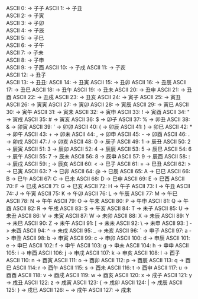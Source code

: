 ASCII 0:  -> 子子
ASCII 1:  -> 子丑      
ASCII 2:  -> 子寅      
ASCII 3:  -> 子卯      
ASCII 4:  -> 子辰      
ASCII 5:  -> 子巳      
ASCII 6:  -> 子午      
ASCII 7:  -> 子未       
ASCII 8:  -> 子申        
ASCII 9:  -> 子酉
ASCII 10:  -> 子戌
ASCII 11:  -> 子亥     
ASCII 12:  -> 丑子     
ASCII 13:  -> 丑丑:
ASCII 14:  -> 丑寅
ASCII 15:  -> 丑卯
ASCII 16:  -> 丑辰
ASCII 17:  -> 丑巳
ASCII 18:  -> 丑午
ASCII 19:  -> 丑未
ASCII 20:  -> 丑申
ASCII 21:  -> 丑酉
ASCII 22:  -> 丑戌
ASCII 23:  -> 丑亥
ASCII 24:  -> 寅子
ASCII 25:  -> 寅丑
ASCII 26:  -> 寅寅
ASCII 27:  -> 寅卯
ASCII 28:  -> 寅辰
ASCII 29:  -> 寅巳
ASCII 30:  -> 寅午
ASCII 31:  -> 寅未
ASCII 32:  -> 寅申
ASCII 33: ! -> 寅酉
ASCII 34: " -> 寅戌
ASCII 35: # -> 寅亥
ASCII 36: $ -> 卯子
ASCII 37: % -> 卯丑
ASCII 38: & -> 卯寅
ASCII 39: ' -> 卯卯
ASCII 40: ( -> 卯辰
ASCII 41: ) -> 卯巳
ASCII 42: * -> 卯午
ASCII 43: + -> 卯未
ASCII 44: , -> 卯申
ASCII 45: - -> 卯酉
ASCII 46: . -> 卯戌
ASCII 47: / -> 卯亥
ASCII 48: 0 -> 辰子
ASCII 49: 1 -> 辰丑
ASCII 50: 2 -> 辰寅
ASCII 51: 3 -> 辰卯
ASCII 52: 4 -> 辰辰
ASCII 53: 5 -> 辰巳
ASCII 54: 6 -> 辰午
ASCII 55: 7 -> 辰未
ASCII 56: 8 -> 辰申
ASCII 57: 9 -> 辰酉
ASCII 58: : -> 辰戌
ASCII 59: ; -> 辰亥
ASCII 60: < -> 巳子
ASCII 61: = -> 巳丑
ASCII 62: > -> 巳寅
ASCII 63: ? -> 巳卯
ASCII 64: @ -> 巳辰
ASCII 65: A -> 巳巳
ASCII 66: B -> 巳午
ASCII 67: C -> 巳未
ASCII 68: D -> 巳申
ASCII 69: E -> 巳酉
ASCII 70: F -> 巳戌
ASCII 71: G -> 巳亥
ASCII 72: H -> 午子
ASCII 73: I -> 午丑
ASCII 74: J -> 午寅
ASCII 75: K -> 午卯
ASCII 76: L -> 午辰
ASCII 77: M -> 午巳
ASCII 78: N -> 午午
ASCII 79: O -> 午未
ASCII 80: P -> 午申
ASCII 81: Q -> 午酉
ASCII 82: R -> 午戌
ASCII 83: S -> 午亥
ASCII 84: T -> 未子
ASCII 85: U -> 未丑
ASCII 86: V -> 未寅
ASCII 87: W -> 未卯
ASCII 88: X -> 未辰
ASCII 89: Y -> 未巳
ASCII 90: Z -> 未午
ASCII 91: [ -> 未未
ASCII 92: \ -> 未申
ASCII 93: ] -> 未酉
ASCII 94: ^ -> 未戌
ASCII 95: _ -> 未亥
ASCII 96: ` -> 申子
ASCII 97: a -> 申丑
ASCII 98: b -> 申寅
ASCII 99: c -> 申卯
ASCII 100: d -> 申辰
ASCII 101: e -> 申巳
ASCII 102: f -> 申午
ASCII 103: g -> 申未
ASCII 104: h -> 申申
ASCII 105: i -> 申酉
ASCII 106: j -> 申戌
ASCII 107: k -> 申亥
ASCII 108: l -> 酉子
ASCII 110: n -> 酉寅
ASCII 111: o -> 酉卯
ASCII 112: p -> 酉辰
ASCII 113: q -> 酉巳
ASCII 114: r -> 酉午
ASCII 115: s -> 酉未
ASCII 116: t -> 酉申
ASCII 117: u -> 酉酉
ASCII 118: v -> 酉戌
ASCII 119: w -> 酉亥
ASCII 120: x -> 戌子
ASCII 121: y -> 戌丑
ASCII 122: z -> 戌寅
ASCII 123: { -> 戌卯
ASCII 124: | -> 戌辰
ASCII 125: } -> 戌巳
ASCII 126: ~ -> 戌午
ASCII 127:  -> 戌未